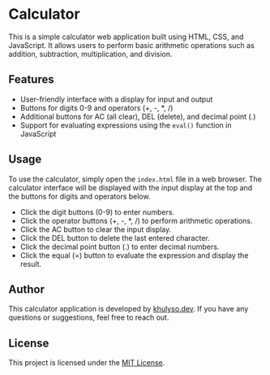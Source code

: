 # Calculator

This is a simple calculator web application built using HTML, CSS, and JavaScript. It allows users to perform basic arithmetic operations such as addition, subtraction, multiplication, and division.

## Features

- User-friendly interface with a display for input and output
- Buttons for digits 0-9 and operators (+, -, *, /)
- Additional buttons for AC (all clear), DEL (delete), and decimal point (.)
- Support for evaluating expressions using the `eval()` function in JavaScript

## Usage

To use the calculator, simply open the `index.html` file in a web browser. The calculator interface will be displayed with the input display at the top and the buttons for digits and operators below.

- Click the digit buttons (0-9) to enter numbers.
- Click the operator buttons (+, -, *, /) to perform arithmetic operations.
- Click the AC button to clear the input display.
- Click the DEL button to delete the last entered character.
- Click the decimal point button (.) to enter decimal numbers.
- Click the equal (=) button to evaluate the expression and display the result.


## Author

This calculator application is developed by [khulyso.dev](https://khulyso.dev). If you have any questions or suggestions, feel free to reach out.

## License

This project is licensed under the [MIT License](LICENSE).

